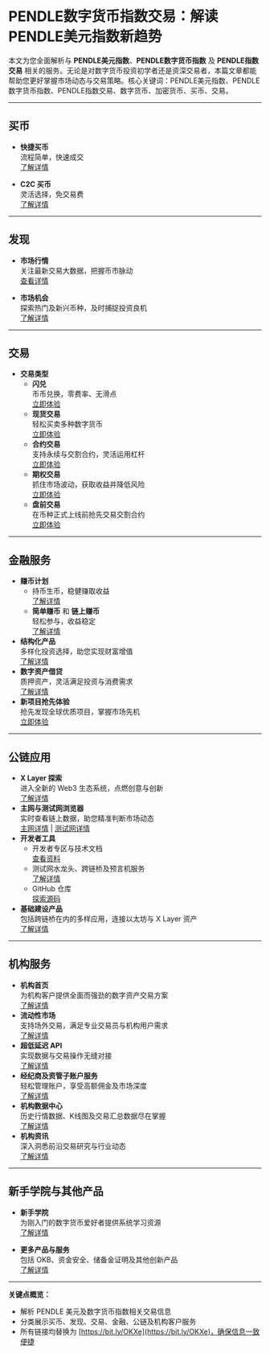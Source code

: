 # PENDLE数字货币指数交易：解读PENDLE美元指数新趋势

本文为您全面解析与 **PENDLE美元指数**、**PENDLE数字货币指数** 及 **PENDLE指数交易** 相关的服务。无论是对数字货币投资初学者还是资深交易者，本篇文章都能帮助您更好掌握市场动态与交易策略。核心关键词：PENDLE美元指数、PENDLE数字货币指数、PENDLE指数交易、数字货币、加密货币、买币、交易。

---

## 买币

- **快捷买币**  
  流程简单，快速成交  
  [了解详情](https://bit.ly/OKXe)

- **C2C 买币**  
  灵活选择，免交易费  
  [了解详情](https://bit.ly/OKXe)

---

## 发现

- **市场行情**  
  关注最新交易大数据，把握币市脉动  
  [查看详情](https://bit.ly/OKXe)

- **市场机会**  
  探索热门及新兴币种，及时捕捉投资良机  
  [了解详情](https://bit.ly/OKXe)

---

## 交易

- **交易类型**  
  - **闪兑**  
    币币兑换，零费率、无滑点  
    [立即体验](https://bit.ly/OKXe)
  - **现货交易**  
    轻松买卖多种数字货币  
    [立即体验](https://bit.ly/OKXe)
  - **合约交易**  
    支持永续与交割合约，灵活运用杠杆  
    [立即体验](https://bit.ly/OKXe)
  - **期权交易**  
    抓住市场波动，获取收益并降低风险  
    [立即体验](https://bit.ly/OKXe)
  - **盘前交易**  
    在币种正式上线前抢先交易交割合约  
    [立即体验](https://bit.ly/OKXe)

---

## 金融服务

- **赚币计划**  
  - 持币生币，稳健赚取收益  
    [了解详情](https://bit.ly/OKXe)
  - **简单赚币** 和 **链上赚币**  
    轻松参与，收益稳定  
    [了解详情](https://bit.ly/OKXe)
- **结构化产品**  
  多样化投资选择，助您实现财富增值  
  [了解详情](https://bit.ly/OKXe)
- **数字资产借贷**  
  质押资产，灵活满足投资与消费需求  
  [了解详情](https://bit.ly/OKXe)
- **新项目抢先体验**  
  抢先发现全球优质项目，掌握市场先机  
  [立即体验](https://bit.ly/OKXe)

---

## 公链应用

- **X Layer 探索**  
  进入全新的 Web3 生态系统，点燃创意与创新  
  [了解详情](https://bit.ly/OKXe)
- **主网与测试网浏览器**  
  实时查看链上数据，助您精准判断市场动态  
  [主网详情](https://bit.ly/OKXe) | [测试网详情](https://bit.ly/OKXe)
- **开发者工具**  
  - 开发者专区与技术文档  
    [查看资料](https://bit.ly/OKXe)
  - 测试网水龙头、跨链桥及预言机服务  
    [了解详情](https://bit.ly/OKXe)
  - GitHub 仓库  
    [探索源码](https://bit.ly/OKXe)
- **基础建设产品**  
  包括跨链桥在内的多样应用，连接以太坊与 X Layer 资产  
  [了解详情](https://bit.ly/OKXe)

---

## 机构服务

- **机构首页**  
  为机构客户提供全面而强劲的数字资产交易方案  
  [了解详情](https://bit.ly/OKXe)
- **流动性市场**  
  支持场外交易，满足专业交易员与机构用户需求  
  [了解详情](https://bit.ly/OKXe)
- **超低延迟 API**  
  实现数据与交易操作无缝对接  
  [了解详情](https://bit.ly/OKXe)
- **经纪商及资管子账户服务**  
  轻松管理账户，享受高额佣金及市场深度  
  [了解详情](https://bit.ly/OKXe)
- **机构数据中心**  
  历史行情数据、K线图及交易汇总数据尽在掌握  
  [了解详情](https://bit.ly/OKXe)
- **机构资讯**  
  深入洞悉前沿交易研究与行业动态  
  [了解详情](https://bit.ly/OKXe)

---

## 新手学院与其他产品

- **新手学院**  
  为刚入门的数字货币爱好者提供系统学习资源  
  [了解详情](https://bit.ly/OKXe)

- **更多产品与服务**  
  包括 OKB、资金安全、储备金证明及其他创新产品  
  [了解详情](https://bit.ly/OKXe)

---

**关键点概览：**  
- 解析 PENDLE 美元及数字货币指数相关交易信息  
- 分类展示买币、发现、交易、金融、公链及机构客户服务  
- 所有链接均替换为 [https://bit.ly/OKXe](https://bit.ly/OKXe)，确保信息一致便捷